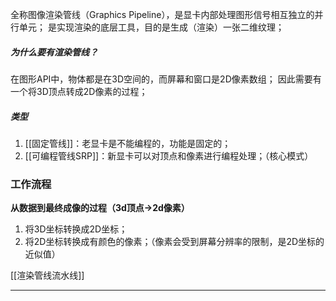 全称图像渲染管线（Graphics Pipeline），是显卡内部处理图形信号相互独立的并行单元；
是实现渲染的底层工具，目的是生成（渲染）一张二维纹理；
##### 为什么要有渲染管线？
在图形API中，物体都是在3D空间的，而屏幕和窗口是2D像素数组；
因此需要有一个将3D顶点转成2D像素的过程；
##### 类型
1. [[固定管线]]：老显卡是不能编程的，功能是固定的；
2. [[可编程管线SRP]]：新显卡可以对顶点和像素进行编程处理；（核心模式）
### 工作流程
**从数据到最终成像的过程（3d顶点->2d像素）**
1.  将3D坐标转换成2D坐标；
2.  将2D坐标转换成有颜色的像素；（像素会受到屏幕分辨率的限制，是2D坐标的近似值）

[[渲染管线流水线]]
***
